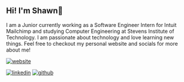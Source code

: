 ## Hi! I'm Shawn👋

I am a Junior currently working as a Software Engineer Intern for Intuit Mailchimp and studying Computer Engineering at Stevens Institute of Technology. I am passionate about technology and love learning new things. Feel free to checkout my personal website and socials for more about me!

[![website](https://img.shields.io/badge/-shawnaviles.com-red?style=for-the-badge)](https://www.shawnaviles.com)

[![linkedin](https://img.shields.io/badge/-Shawn-blue?style=flat&logo=Linkedin&logoColor=white&link=https://www.linkedin.com/in/shawn-aviles/)](https://www.linkedin.com/in/shawn-aviles/)
[![github](https://img.shields.io/github/followers/shawnaviles?label=follow&style=social)](https://github.com/shawnaviles)
